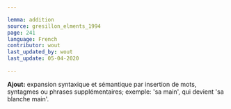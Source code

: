 ```yaml
---

lemma: addition
source: gresillon_elments_1994
page: 241
language: French
contributor: wout
last_updated_by: wout
last_update: 05-04-2020

---
```


**Ajout:** expansion syntaxique et sémantique par insertion de mots, syntagmes ou phrases supplémentaires; exemple: 'sa main', qui devient 'sa blanche main'.

